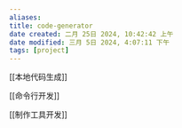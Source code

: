 ```yaml
---
aliases: 
title: code-generator
date created: 二月 25日 2024, 10:42:42 上午
date modified: 三月 5日 2024, 4:07:11 下午
tags: [project]
---
```


[[本地代码生成]]

[[命令行开发]]

[[制作工具开发]]